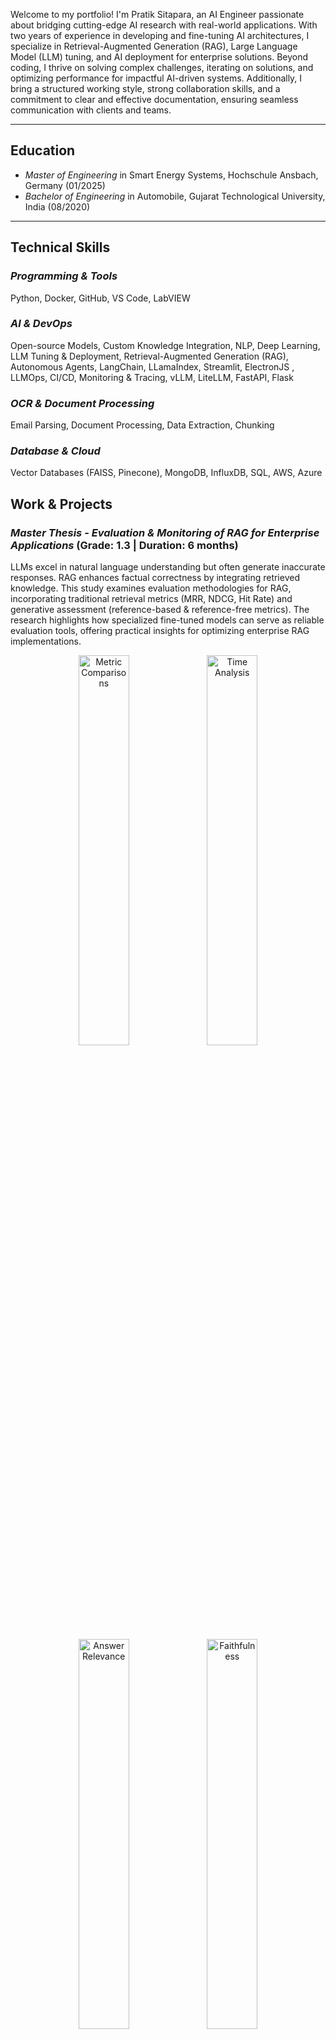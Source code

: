 Welcome to my portfolio! I'm Pratik Sitapara, an AI Engineer passionate about bridging cutting-edge AI research with real-world applications. With two years of experience in developing and fine-tuning AI architectures, I specialize in Retrieval-Augmented Generation (RAG), Large Language Model (LLM) tuning, and AI deployment for enterprise solutions. Beyond coding, I thrive on solving complex challenges, iterating on solutions, and optimizing performance for impactful AI-driven systems. Additionally, I bring a structured working style, strong collaboration skills, and a commitment to clear and effective documentation, ensuring seamless communication with clients and teams.

---

## Education  
- *Master of Engineering* in Smart Energy Systems, Hochschule Ansbach, Germany (01/2025)  
- *Bachelor of Engineering* in Automobile, Gujarat Technological University, India (08/2020)  

---

## Technical Skills  
### *Programming & Tools*  
Python, Docker, GitHub, VS Code, LabVIEW  

### *AI & DevOps*
Open-source Models, Custom Knowledge Integration, NLP, Deep Learning, LLM Tuning & Deployment, Retrieval-Augmented Generation (RAG), Autonomous Agents, LangChain, LLamaIndex, Streamlit, ElectronJS , LLMOps, CI/CD, Monitoring & Tracing, vLLM, LiteLLM, FastAPI, Flask  

### *OCR & Document Processing*  
Email Parsing, Document Processing, Data Extraction, Chunking  

### *Database & Cloud*  
Vector Databases (FAISS, Pinecone), MongoDB, InfluxDB, SQL, AWS, Azure  

## Work & Projects  
### *Master Thesis - Evaluation & Monitoring of RAG for Enterprise Applications* (Grade: 1.3 | Duration: 6 months) 
LLMs excel in natural language understanding but often generate inaccurate responses. RAG enhances factual correctness by integrating retrieved knowledge. This study examines evaluation methodologies for RAG, incorporating traditional retrieval metrics (MRR, NDCG, Hit Rate) and generative assessment (reference-based & reference-free metrics). The research highlights how specialized fine-tuned models can serve as reliable evaluation tools, offering practical insights for optimizing enterprise RAG implementations.

<p align="center">
  <img src="assets/img/EXP-1-MRR.png" width="40%" alt="Metric Comparisons">
  <img src="assets/img/EXP-1-NDCG.png" width="40%" alt="Time Analysis">
</p>
<p align="center">
  <img src="assets/img/AnswerRelevancy.png" width="40%" alt="Answer Relevance">
  <img src="assets/img/Faithfulness.png" width="40%" alt="Faithfulness">
</p>
<p align="center">
  <img src="assets/img/correlation.png" width="50%" alt="Correlation Analysis">
</p>


---

### *Marius AI - RAG-Based Humanoid of Simon Marius* (Duration: 3 months)  
- Developed an optimized RAG pipeline for an AI-driven humanoid of astronomer Simon Marius.
- Reduced retrieval costs by *70%* and improved response speed by *3x*, maintaining historical accuracy in AI-generated responses.
- Enhanced knowledge retrieval, enabling seamless user interactions with the AI-powered historical figure.

<p align="center">
  <img src="assets/img/Simon Marius Photo.jpeg" width="50%" alt="Correlation Analysis">
</p>

---

### *Agent-Based Summarization Tool* (Duration: 3 months)  
- Developed the foundational Agent-based tool for a team working at Brandad, automating podcast transcript generation and summarization.
- Implemented an iterative feedback loop to ensure summaries achieved a 90% accuracy target, minimizing hallucination and delivering reliable, concise summaries that significantly enhanced content quality for the Brandad team. 

---

### *Intelligent Sector Coupling - Energy Data Monitoring Tool* (Duration: 4 months)  
- Engineered a *wireless energy monitoring system*, integrating energy meters for battery storage & EV charging.
- Developed *Python-LabVIEW architecture* to collect & process real-time energy data using Modbus sensors.
- Enhanced visualization with *Grafana*, improving issue detection and system optimization.

<p align="center">
  <img src="assets/img/Energy Monitoring System.jpg" width="30%" alt="Energy Monitoring">
  <img src="assets/img/battery Storage.jpeg" width="30%" alt="Battery Storage">
  <img src="assets/img/Chatging Station.jpeg" width="30%" alt="Charging Station">
</p>
  
---

### *AI-Powered Invoice Extraction Tool* (Duration: 3 Days)  
- Automated email-based invoice extraction using *OCR* for structured data storage.
- Implemented *duplicate detection* & *recurring invoice classification*, reducing manual processing efforts.

🔗 [GitHub Repo](https://github.com/PratikSitapara22/Invoice-Extractor-Task)  
📌 *Features:*  
✔ Email Integration (Gmail/Outlook via IMAP)  
✔ Attachment Processing (PDF, PNG, JPG)  
✔ OCR-Based Data Extraction (Tesseract)  
✔ MongoDB Storage & JSON Output  
✔ Duplicate & Subscription Invoice Detection  

---

## Publications  
1. *Magenta: Metrics and Evaluation Framework for Generative Agents based on LLMs* (IHSI Conference - 2024)  
   📖 [Paper Link](https://openaccess.cms-conferences.org/publications/book/978-1-958651-95-7/article/978-1-958651-95-7_14)  
2. *Evaluierung von LLMs und Autonomen Agenten* (Ansbacher Kaleidoskop - 2024)  

<p align="center">
  <img src="assets/img/Untitled design.png" width="40%" alt="Correlation Analysis">
</p>

---

## Languages  
- *English*: Business Fluent  
- *German*: Basic Communication (Learning B1)  
- *Hindi & Gujarati*: Native  

---

## Interests & Activities  
- 🧘‍♂ Spirituality  
- 🍳 Cooking  
- 📖 Reading  
- 📈 Stock Market Investment  
- 🚴‍♂ Cycling  
- ✈ Traveling (When bank balance allows!)  

---

## Connect with Me  
🚀 Looking for new opportunities to build AI-driven solutions that shape the future. Feel free to explore my work or connect for collaborations!

📩 *Email*: [ppsitaparadl@gmail.com](mailto:ppsitaparadl@gmail.com)  
💻 *GitHub*: [PratikSitapara](https://github.com/PratikSitapara)  
🔗 *LinkedIn*: [Pratik Sitapara](https://www.linkedin.com/in/pratik-sitapara-485900162/)  
📸 *Instagram*: [@sitapara_pratik](https://www.instagram.com/sitapara_pratik/)  

---

Thank you for visiting my personal portfolio website. Hope to Get In Touch Soon!
